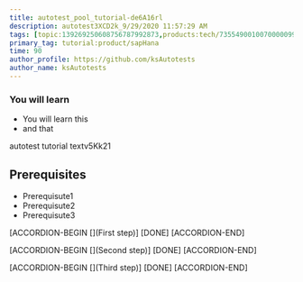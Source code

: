 ```yaml
---
title: autotest_pool_tutorial-de6A16rl
description: autotest3XCD2k_9/29/2020 11:57:29 AM
tags: [topic:139269250608756787992873,products:tech/73554900100700000996,tutorial:experience/advanced]
primary_tag: tutorial:product/sapHana
time: 90
author_profile: https://github.com/ksAutotests
author_name: ksAutotests
---
```

### You will learn
- You will learn this
- and that

autotest tutorial textv5Kk21

## Prerequisites
- Prerequisute1
- Prerequisute2
- Prerequisute3

[ACCORDION-BEGIN [](First step)]
[DONE]
[ACCORDION-END]

[ACCORDION-BEGIN [](Second step)]
[DONE]
[ACCORDION-END]

[ACCORDION-BEGIN [](Third step)]
[DONE]
[ACCORDION-END]

